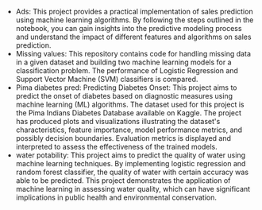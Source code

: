 * Ads:
This project provides a practical implementation of sales prediction using machine learning algorithms. By following the steps outlined in the notebook, you can gain insights into the predictive modeling process and understand the impact of different features and algorithms on sales prediction.
* Missing values:
This repository contains code for handling missing data in a given dataset and building two machine learning models for a classification problem. The performance of Logistic Regression and Support Vector Machine (SVM) classifiers is compared. 
* Pima diabetes pred:
Predicting Diabetes Onset: This project aims to predict the onset of diabetes based on diagnostic measures using machine learning (ML) algorithms. The dataset used for this project is the Pima Indians Diabetes Database available on Kaggle. The project has produced plots and visualizations illustrating the dataset's characteristics, feature importance, model performance metrics, and possibly decision boundaries. Evaluation metrics is displayed and interpreted to assess the effectiveness of the trained models.
* water potability:
This project aims to predict the quality of water using machine learning techniques. By implementing logistic regression and random forest classifier, the quality of water with certain accuracy was able to be predicted. This project demonstrates the application of machine learning in assessing water quality, which can have significant implications in public health and environmental conservation.

